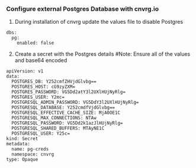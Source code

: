 ### Configure external Postgres Database with cnvrg.io
1. During installation of cnvrg update the values file to disable Postgres
```
dbs:
  pg:
    enabled: false
```
2. Create a secret with the Postgres details
#Note: Ensure all of the values and base64 encoded
```
apiVersion: v1
data:
  POSTGRES_DB: Y252cmfZHVjdGlvbg==
  POSTGRES_HOST: cG9zyZXM=
  POSTGRES_PASSWORD: VG5Dd2atY3l2UXlHUjNyRlg=
  POSTGRES_USER: Y2mc=
  POSTGRESQL_ADMIN_PASSWORD: VG5DdY3l2UXlHUjNyRlg=
  POSTGRESQL_DATABASE: Y252cmdfVjdGlvbg==
  POSTGRESQL_EFFECTIVE_CACHE_SIZE: MjA0OE1C
  POSTGRESQL_MAX_CONNECTIONS: NTAw
  POSTGRESQL_PASSWORD: VG5Dd2k1azJlHUjNyRlg=
  POSTGRESQL_SHARED_BUFFERS: MTAyNE1C
  POSTGRESQL_USER: Y25c=
kind: Secret
metadata:
  name: pg-creds
  namespace: cnvrg
type: Opaque
```
